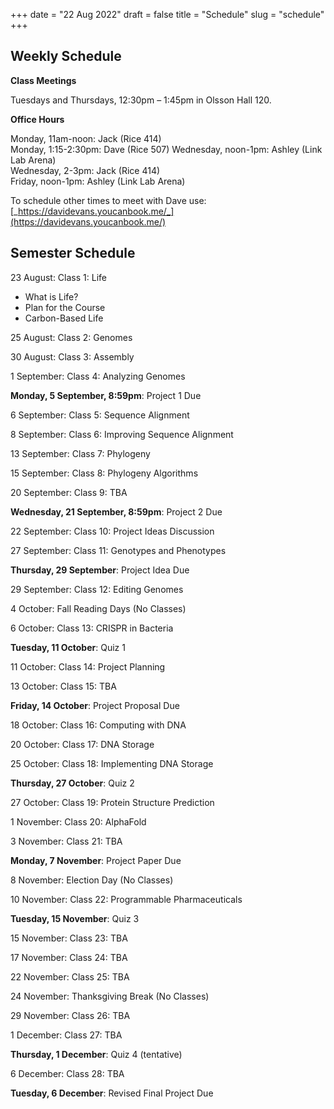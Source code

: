 +++
date = "22 Aug 2022"
draft = false
title = "Schedule"
slug = "schedule"
+++

## Weekly Schedule


**Class Meetings**

Tuesdays and Thursdays, 12:30pm &ndash; 1:45pm in Olsson Hall 120.

**Office Hours**

Monday, 11am-noon: Jack (Rice 414)  
Monday, 1:15-2:30pm: Dave (Rice 507)
Wednesday, noon-1pm: Ashley (Link Lab Arena)  
Wednesday, 2-3pm: Jack (Rice 414)  
Friday, noon-1pm: Ashley (Link Lab Arena)

To schedule other times to meet with Dave use: [_https://davidevans.youcanbook.me/_](https://davidevans.youcanbook.me/)

## Semester Schedule

23 August: Class 1: Life
- What is Life?
- Plan for the Course
- Carbon-Based Life

25 August: Class 2: Genomes

30 August: Class 3: Assembly

1 September: Class 4: Analyzing Genomes

**Monday, 5 September, 8:59pm**: Project 1 Due

6 September: Class 5: Sequence Alignment

8 September: Class 6: Improving Sequence Alignment

13 September: Class 7: Phylogeny

15 September: Class 8: Phylogeny Algorithms

20 September: Class 9: TBA

**Wednesday, 21 September, 8:59pm**: Project 2 Due

22 September: Class 10: Project Ideas Discussion

27 September: Class 11: Genotypes and Phenotypes

**Thursday, 29 September**: Project Idea Due

29 September: Class 12: Editing Genomes

4 October: Fall Reading Days (No Classes)

6 October: Class 13: CRISPR in Bacteria

**Tuesday, 11 October**: Quiz 1

11 October: Class 14: Project Planning

13 October: Class 15: TBA

**Friday, 14 October**: Project Proposal Due

18 October: Class 16: Computing with DNA

20 October: Class 17: DNA Storage

25 October: Class 18: Implementing DNA Storage

**Thursday, 27 October**: Quiz 2

27 October: Class 19: Protein Structure Prediction

1 November: Class 20: AlphaFold

3 November: Class 21: TBA

**Monday, 7 November**: Project Paper Due

8 November: Election Day (No Classes)

10 November: Class 22: Programmable Pharmaceuticals

**Tuesday, 15 November**: Quiz 3

15 November: Class 23: TBA

17 November: Class 24: TBA

22 November: Class 25: TBA

24 November: Thanksgiving Break (No Classes)

29 November: Class 26: TBA

1 December: Class 27: TBA

**Thursday, 1 December**: Quiz 4 (tentative)

6 December: Class 28: TBA

**Tuesday, 6 December**: Revised Final Project Due
